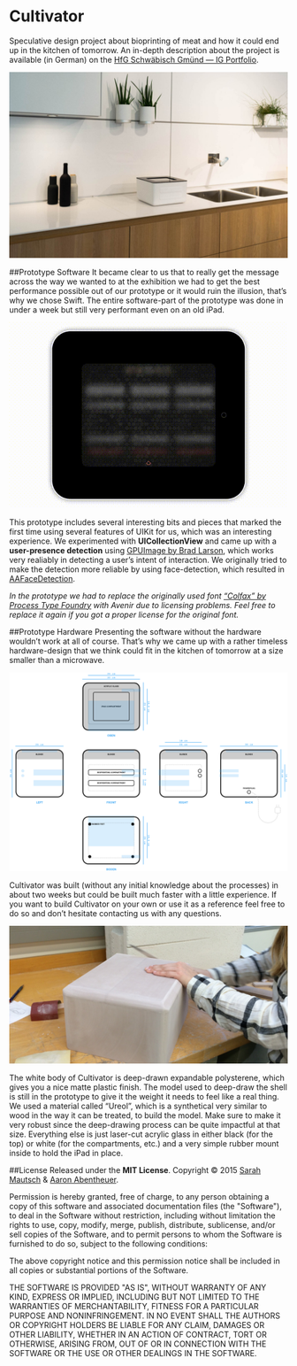 # Cultivator
Speculative design project about bioprinting of meat and how it could end up in the kitchen of tomorrow.
An in-depth description about the project is available (in German) on the [HfG Schwäbisch Gmünd — IG Portfolio](http://ig.hfg-gmuend.de/Members/aaron_abentheuer/meine-projekte/cultivator).

![cultivatorPerspective](https://github.com/aaronabentheuer/Cultivator/blob/master/Images/CultivatorPerspective.jpg)



##Prototype Software
It became clear to us that to really get the message across the way we wanted to at the exhibition we had to get the best performance possible out of our prototype or it would ruin the illusion, that’s why we chose Swift. The entire software-part of the prototype was done in under a week but still very performant even on an old iPad.

![screencast](https://github.com/aaronabentheuer/Cultivator/blob/master/Images/screencast.gif)

This prototype includes several interesting bits and pieces that marked the first time using several features of UIKit for us, which was an interesting experience. We experimented with **UICollectionView** and came up with a **user-presence detection** using [GPUImage by Brad Larson](https://github.com/BradLarson/GPUImage), which works very realiably in detecting a user’s intent of interaction. We originally tried to make the detection more reliable by using face-detection, which resulted in [AAFaceDetection](https://github.com/aaronabentheuer/AAFaceDetection).

*In the prototype we had to replace the originally used font [“Colfax” by Process Type Foundry](https://processtypefoundry.com/fonts/colfax/) with Avenir due to licensing problems. Feel free to replace it again if you got a proper license for the original font.*

##Prototype Hardware
Presenting the software without the hardware wouldn’t work at all of course. That’s why we came up with a rather timeless hardware-design that we think could fit in the kitchen of tomorrow at a size smaller than a microwave.

![technicalDraft](https://github.com/aaronabentheuer/Cultivator/blob/master/Images/Technical%20Draft.png)

Cultivator was built (without any initial knowledge about the processes) in about two weeks but could be built much faster with a little experience. If you want to build Cultivator on your own or use it as a reference feel free to do so and don’t hesitate contacting us with any questions.

![workshop](https://github.com/aaronabentheuer/Cultivator/blob/master/Images/workshop.jpg)

The white body of Cultivator is deep-drawn expandable polysterene, which gives you a nice matte plastic finish. The model used to deep-draw the shell is still in the prototype to give it the weight it needs to feel like a real thing. We used a material called “Ureol”, which is a synthetical very similar to wood in the way it can be treated, to build the model. Make sure to make it very robust since the deep-drawing process can be quite impactful at that size.
Everything else is just laser-cut acrylic glass in either black (for the top) or white (for the compartments, etc.) and a very simple rubber mount inside to hold the iPad in place.

##License
Released under the **MIT License**.
Copyright © 2015 [Sarah Mautsch](http://www.sarahmautsch.com) & [Aaron Abentheuer](http://www.aaronabentheuer.com).

Permission is hereby granted, free of charge, to any person obtaining a copy of this software and associated documentation files (the "Software"), to deal in the Software without restriction, including without limitation the rights to use, copy, modify, merge, publish, distribute, sublicense, and/or sell copies of the Software, and to permit persons to whom the Software is furnished to do so, subject to the following conditions:

The above copyright notice and this permission notice shall be included in all copies or substantial portions of the Software.

THE SOFTWARE IS PROVIDED "AS IS", WITHOUT WARRANTY OF ANY KIND, EXPRESS OR IMPLIED, INCLUDING BUT NOT LIMITED TO THE WARRANTIES OF MERCHANTABILITY, FITNESS FOR A PARTICULAR PURPOSE AND NONINFRINGEMENT. IN NO EVENT SHALL THE AUTHORS OR COPYRIGHT HOLDERS BE LIABLE FOR ANY CLAIM, DAMAGES OR OTHER LIABILITY, WHETHER IN AN ACTION OF CONTRACT, TORT OR OTHERWISE, ARISING FROM, OUT OF OR IN CONNECTION WITH THE SOFTWARE OR THE USE OR OTHER DEALINGS IN THE SOFTWARE.
